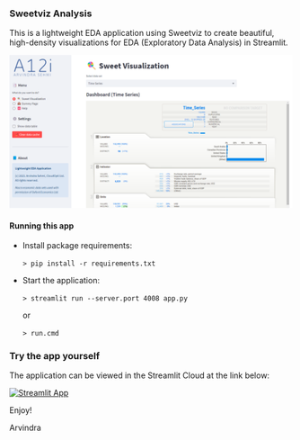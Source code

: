 ### Sweetviz Analysis

This is a lightweight EDA application using Sweetviz to create beautiful, high-density visualizations for EDA (Exploratory Data Analysis) in Streamlit.

![Sweetviz Screenshot](./images/screenshot.png)

#### Running this app

* Install package requirements:

  `> pip install -r requirements.txt`

* Start the application:

  `> streamlit run --server.port 4008 app.py`
  
  or

  `> run.cmd`

### Try the app yourself

The application can be viewed in the Streamlit Cloud at the link below:

[![Streamlit App](https://static.streamlit.io/badges/streamlit_badge_black_white.svg)](https://sweetviz.streamlit.app/)


Enjoy!

Arvindra